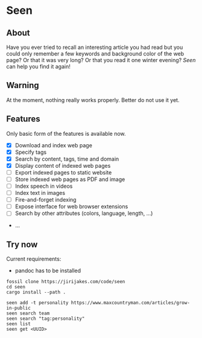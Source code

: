 # Seen

## About

Have you ever tried to recall an interesting article you had read but you could only remember a few keywords
and background color of the web page? Or that it was very long? Or that you read it one winter evening?
*Seen* can help you find it again!

## Warning

At the moment, nothing really works properly. Better do not use it yet.

## Features

Only basic form of the features is available now.

 - [X] Download and index web page
 - [X] Specify tags
 - [X] Search by content, tags, time and domain
 - [X] Display content of indexed web pages
 - [ ] Export indexed pages to static website
 - [ ] Store indexed web pages as PDF and image
 - [ ] Index speech in videos
 - [ ] Index text in images
 - [ ] Fire-and-forget indexing
 - [ ] Expose interface for web browser extensions
 - [ ] Search by other attributes (colors, language, length, …)
 - …

## Try now

Current requirements:

 - pandoc has to be installed

```
fossil clone https://jirijakes.com/code/seen
cd seen
cargo install --path .
```

```
seen add -t personality https://www.maxcountryman.com/articles/grow-in-public
seen search team
seen search "tag:personality"
seen list
seen get <UUID>
```
